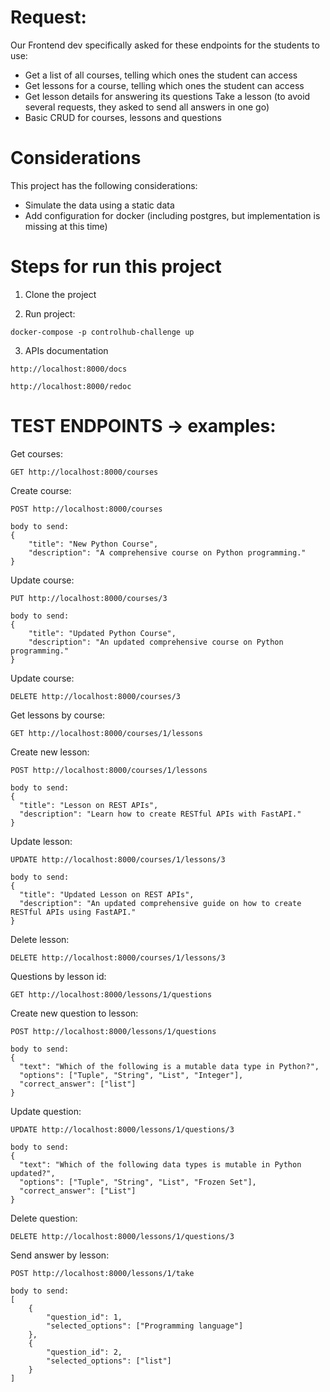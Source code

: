 # Request:
Our Frontend dev specifically asked for these endpoints for the students to use: 
- Get a list of all courses, telling which ones the student can access 
- Get lessons for a course, telling which ones the student can access 
- Get lesson details for answering its questions Take a lesson (to avoid several requests, they asked to send all answers in one go) 
- Basic CRUD for courses, lessons and questions 

# Considerations
 This project has the following considerations:
- Simulate the data using a static data
- Add configuration for docker (including postgres, but implementation is missing at this time)


# Steps for run this project

1. Clone the project

2. Run project:
```
docker-compose -p controlhub-challenge up
```

3. APIs documentation
```
http://localhost:8000/docs

http://localhost:8000/redoc
```

# TEST ENDPOINTS -> examples:  

Get courses:
```
GET http://localhost:8000/courses
```

Create course:
```
POST http://localhost:8000/courses

body to send:
{
    "title": "New Python Course",
    "description": "A comprehensive course on Python programming."
}
```

Update course:
```
PUT http://localhost:8000/courses/3

body to send:
{
    "title": "Updated Python Course",
    "description": "An updated comprehensive course on Python programming."
}
```

Update course:
```
DELETE http://localhost:8000/courses/3
```

Get lessons by course:
```
GET http://localhost:8000/courses/1/lessons
```

Create new lesson:
```
POST http://localhost:8000/courses/1/lessons

body to send:
{
  "title": "Lesson on REST APIs",
  "description": "Learn how to create RESTful APIs with FastAPI."
}
```

Update lesson:
```
UPDATE http://localhost:8000/courses/1/lessons/3

body to send:
{
  "title": "Updated Lesson on REST APIs",
  "description": "An updated comprehensive guide on how to create RESTful APIs using FastAPI."
}
```

Delete lesson:
```
DELETE http://localhost:8000/courses/1/lessons/3
```

Questions by lesson id:
```
GET http://localhost:8000/lessons/1/questions
```

Create new question to lesson:
```
POST http://localhost:8000/lessons/1/questions

body to send:
{
  "text": "Which of the following is a mutable data type in Python?",
  "options": ["Tuple", "String", "List", "Integer"],
  "correct_answer": ["list"]
}
```

Update question:
```
UPDATE http://localhost:8000/lessons/1/questions/3

body to send:
{
  "text": "Which of the following data types is mutable in Python updated?",
  "options": ["Tuple", "String", "List", "Frozen Set"],
  "correct_answer": ["List"]
}
```

Delete question:
```
DELETE http://localhost:8000/lessons/1/questions/3
```

Send answer by lesson:
```
POST http://localhost:8000/lessons/1/take

body to send:
[
    {
        "question_id": 1,
        "selected_options": ["Programming language"]
    },
    {
        "question_id": 2,
        "selected_options": ["list"]
    }
]
```